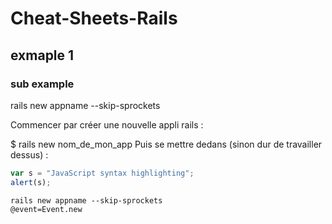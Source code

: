 # Cheat-Sheets-Rails
## exmaple 1
### sub example

rails new appname --skip-sprockets

Commencer par créer une nouvelle appli rails :

$ rails new nom_de_mon_app
Puis se mettre dedans (sinon dur de travailler dessus) :

```javascript
var s = "JavaScript syntax highlighting";
alert(s);
```
```
rails new appname --skip-sprockets
@event=Event.new
`````
